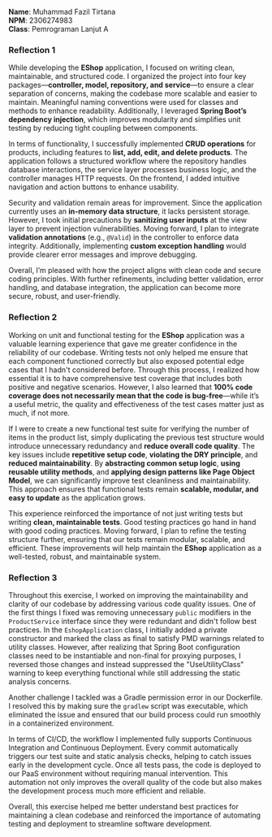 **Name**: Muhammad Fazil Tirtana  
**NPM**: 2306274983  
**Class**: Pemrograman Lanjut A  

### Reflection 1  

While developing the **EShop** application, I focused on writing clean, maintainable, and structured code. I organized the project into four key packages—**controller, model, repository, and service**—to ensure a clear separation of concerns, making the codebase more scalable and easier to maintain. Meaningful naming conventions were used for classes and methods to enhance readability. Additionally, I leveraged **Spring Boot’s dependency injection**, which improves modularity and simplifies unit testing by reducing tight coupling between components.  

In terms of functionality, I successfully implemented **CRUD operations** for products, including features to **list, add, edit, and delete products**. The application follows a structured workflow where the repository handles database interactions, the service layer processes business logic, and the controller manages HTTP requests. On the frontend, I added intuitive navigation and action buttons to enhance usability.  

Security and validation remain areas for improvement. Since the application currently uses an **in-memory data structure**, it lacks persistent storage. However, I took initial precautions by **sanitizing user inputs** at the view layer to prevent injection vulnerabilities. Moving forward, I plan to integrate **validation annotations** (e.g., `@Valid`) in the controller to enforce data integrity. Additionally, implementing **custom exception handling** would provide clearer error messages and improve debugging.  

Overall, I’m pleased with how the project aligns with clean code and secure coding principles. With further refinements, including better validation, error handling, and database integration, the application can become more secure, robust, and user-friendly.

### Reflection 2

Working on unit and functional testing for the **EShop** application was a valuable learning experience that gave me greater confidence in the reliability of our codebase. Writing tests not only helped me ensure that each component functioned correctly but also exposed potential edge cases that I hadn't considered before. Through this process, I realized how essential it is to have comprehensive test coverage that includes both positive and negative scenarios. However, I also learned that **100% code coverage does not necessarily mean that the code is bug-free**—while it’s a useful metric, the quality and effectiveness of the test cases matter just as much, if not more.

If I were to create a new functional test suite for verifying the number of items in the product list, simply duplicating the previous test structure would introduce unnecessary redundancy and **reduce overall code quality**. The key issues include **repetitive setup code**, **violating the DRY principle**, and **reduced maintainability**. By **abstracting common setup logic**, **using reusable utility methods**, and **applying design patterns like Page Object Model**, we can significantly improve test cleanliness and maintainability. This approach ensures that functional tests remain **scalable, modular, and easy to update** as the application grows.

This experience reinforced the importance of not just writing tests but writing **clean, maintainable tests**. Good testing practices go hand in hand with good coding practices. Moving forward, I plan to refine the testing structure further, ensuring that our tests remain modular, scalable, and efficient. These improvements will help maintain the **EShop** application as a well-tested, robust, and maintainable system.

### Reflection 3

Throughout this exercise, I worked on improving the maintainability and clarity of our codebase by addressing various code quality issues. One of the first things I fixed was removing unnecessary `public` modifiers in the `ProductService` interface since they were redundant and didn't follow best practices. In the `EshopApplication` class, I initially added a private constructor and marked the class as final to satisfy PMD warnings related to utility classes. However, after realizing that Spring Boot configuration classes need to be instantiable and non-final for proxying purposes, I reversed those changes and instead suppressed the "UseUtilityClass" warning to keep everything functional while still addressing the static analysis concerns.  

Another challenge I tackled was a Gradle permission error in our Dockerfile. I resolved this by making sure the `gradlew` script was executable, which eliminated the issue and ensured that our build process could run smoothly in a containerized environment.  

In terms of CI/CD, the workflow I implemented fully supports Continuous Integration and Continuous Deployment. Every commit automatically triggers our test suite and static analysis checks, helping to catch issues early in the development cycle. Once all tests pass, the code is deployed to our PaaS environment without requiring manual intervention. This automation not only improves the overall quality of the code but also makes the development process much more efficient and reliable.  

Overall, this exercise helped me better understand best practices for maintaining a clean codebase and reinforced the importance of automating testing and deployment to streamline software development.